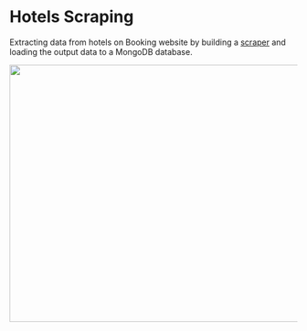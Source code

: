 # Hotels Scraping

Extracting data from hotels on Booking website by building a [scraper](https://github.com/NawfelBC/booking_scraping/blob/main/main.py) and loading the output data to a MongoDB database.

<img src="https://user-images.githubusercontent.com/79513906/193427449-82f8abc7-181e-40d4-a192-83c2d1460b74.PNG" width="700" height="450">
